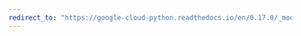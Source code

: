 ```yaml
---
redirect_to: "https://google-cloud-python.readthedocs.io/en/0.17.0/_modules/gcloud/bigtable/happybase/pool.html"
---
```

